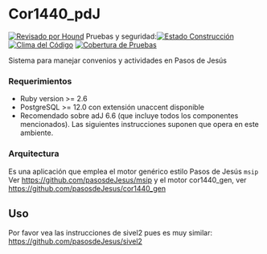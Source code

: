# Cor1440_pdJ

[![Revisado por Hound](https://img.shields.io/badge/Reviewed_by-Hound-8E64B0.svg)](https://houndci.com) Pruebas y seguridad:[![Estado Construcción](https://gitlab.com/pasosdeJesus/cor1440_pdJ/badges/main/pipeline.svg)](https://gitlab.com/pasosdeJesus/cor1440_pdJ/-/pipelines?page=1&scope=all&ref=main) [![Clima del Código](https://codeclimate.com/github/pasosdeJesus/cor1440_pdJ/badges/gpa.svg)](https://codeclimate.com/github/pasosdeJesus/cor1440_pdJ) [![Cobertura de Pruebas](https://codeclimate.com/github/pasosdeJesus/cor1440_pdJ/badges/coverage.svg)](https://codeclimate.com/github/pasosdeJesus/cor1440_pdJ)


Sistema para manejar convenios y actividades en Pasos de Jesús 


### Requerimientos
* Ruby version >= 2.6
* PostgreSQL >= 12.0 con extensión unaccent disponible
* Recomendado sobre adJ 6.6 (que incluye todos los componentes mencionados).  Las siguientes instrucciones suponen que opera en este ambiente.


### Arquitectura

Es una aplicación que emplea el motor genérico estilo Pasos de Jesús ```msip```
Ver https://github.com/pasosdeJesus/msip
y el motor cor1440_gen, ver https://github.com/pasosdeJesus/cor1440_gen

## Uso

Por favor vea las instrucciones de sivel2 pues es muy similar:
https://github.com/pasosdeJesus/sivel2

